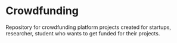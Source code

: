 # Crowdfunding 
Repository for crowdfunding platform projects created for startups, researcher, student who wants to get funded for their projects.
